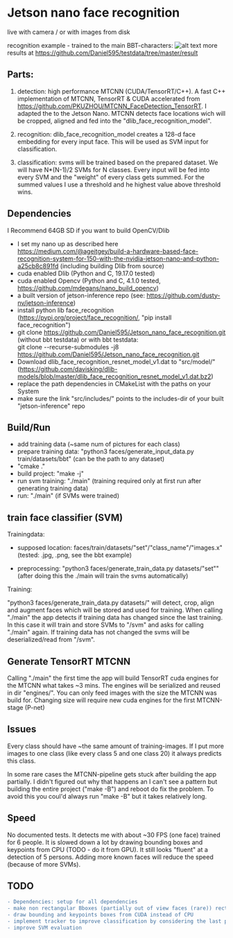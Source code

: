 # Jetson nano face recognition

live with camera / or with images from disk

recognition example - trained to the main BBT-characters:
![alt text](https://github.com/Daniel595/testdata/blob/master/result/13.png)
more results at https://github.com/Daniel595/testdata/tree/master/result


## Parts:

1. detection: high performance MTCNN  (CUDA/TensorRT/C++). A fast C++ implementation of MTCNN, TensorRT & CUDA accelerated from https://github.com/PKUZHOU/MTCNN_FaceDetection_TensorRT. I adapted the to the Jetson Nano. MTCNN detects face locations wich will be cropped, aligned and fed into the "dlib_face_recognition_model". 

2. recognition: dlib_face_recognition_model creates a 128-d face embedding for every input face. This will be used as SVM input for classification.

3. classification: svms will be trained based on the prepared dataset. We will have N*(N-1)/2 SVMs for N classes. Every input will be fed into every SVM and the "weight" of every class gets summed. For the summed values I use a threshold and he highest value above threshold wins.


## Dependencies
I Recommend 64GB SD if you want to build OpenCV/Dlib

- I set my nano up as described here https://medium.com/@ageitgey/build-a-hardware-based-face-recognition-system-for-150-with-the-nvidia-jetson-nano-and-python-a25cb8c891fd (including building Dlib from source)
- cuda enabled Dlib (Python and C, 19.17.0 tested)
- cuda enabled Opencv (Python and C, 4.1.0 tested, https://github.com/mdegans/nano_build_opencv) 
- a built version of jetson-inference repo (see: https://github.com/dusty-nv/jetson-inference)
- install python lib face_recognition (https://pypi.org/project/face_recognition/, "pip install face_recognition")
- git clone https://github.com/Daniel595/Jetson_nano_face_recognition.git (without bbt testdata)
        or with bbt testdata:        
        git clone --recurse-submodules -j8 https://github.com/Daniel595/Jetson_nano_face_recognition.git
- Download dlib_face_recognition_resnet_model_v1.dat to "src/model/" (https://github.com/davisking/dlib-models/blob/master/dlib_face_recognition_resnet_model_v1.dat.bz2)
- replace the path dependencies in CMakeList with the paths on your System
- make sure the link "src/includes/" points to the includes-dir of your built "jetson-inference" repo


## Build/Run

- add training data (~same num of pictures for each class)  
- prepare training data: "python3 faces/generate_input_data.py train/datasets/bbt" (can be the path to any dataset) 
- "cmake ."
- build project: "make -j"
- run svm training: "./main" (training required only at first run after generating training data)
- run: "./main" (if SVMs were trained)


## train face classifier (SVM) 

Trainingdata:

- supposed location: faces/train/datasets/"set"/"class_name"/"images.x"  (tested: .jpg, .png, see the bbt example)    
        
- preprocessing: "python3 faces/generate_train_data.py datasets/"set""   
                (after doing this the ./main will train the svms automatically)
    
Training:

"python3 faces/generate_train_data.py datasets/<set>" will detect, crop, align and augment faces which will be stored and used for training. When calling "./main" the app detects if training data has changed since the last training. In this case it will train and store SVMs to "/svm" and asks for calling "./main" again. If training data has not changed the svms will be deserialized/read from "/svm".

    
## Generate TensorRT MTCNN

Calling "./main" the first time the app will build TensorRT cuda engines for the MTCNN what takes ~3 mins. The engines will be serialized and reused in dir "engines/". You can only feed images with the size the MTCNN was build for. Changing size will require new cuda engines for the first MTCNN-stage (P-net)


## Issues

Every class should have ~the same amount of training-images. If I put more images to one class (like every class 5 and one class 20) it always predicts this class.

In some rare cases the MTCNN-pipeline gets stuck after building the app partially. I didn't figured out why that happens an I can't see a pattern but building the entire project ("make -B") and reboot do fix the problem. To avoid this you coul'd always run "make -B" but it takes relatively long.


## Speed

No documented tests. It detects me with about ~30 FPS (one face) trained for 6 people. It is slowed down a lot by drawing bounding boxes and keypoints from CPU (TODO - do it from GPU). It still looks "fluent" at a detection of 5 persons. Adding more known faces will reduce the speed (because of more SVMs).


## TODO
```diff
- Dependencies: setup for all dependencies
- make non rectangular Bboxes (partially out of view faces (rare)) rectangular befor resizing to keep ratio 
- draw bounding and keypoints boxes from CUDA instead of CPU
- implement tracker to improve classification by considering the last predictions for the tracked face
- improve SVM evaluation
```
